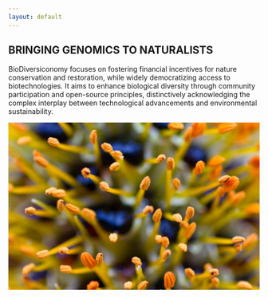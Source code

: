```yaml
---
layout: default
---
```


<link rel="stylesheet" href="/styles.css">

## BRINGING GENOMICS TO NATURALISTS
BioDiversiconomy focuses on fostering financial incentives for nature conservation and restoration, while widely democratizing access to
biotechnologies. It aims to enhance biological diversity through community
participation and open-source principles, distinctively acknowledging the
complex interplay between technological advancements and environmental
sustainability.

![Stamen](./docs/images/stamen.jpg)
  